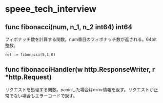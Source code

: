 # speee_tech_interview

## func fibonacci(num, n_1, n_2 int64) int64
フィボナッチ数を計算する関数。num番目のフィボナッチ数が返される。64bit整数。
```golang:example
ret := fibonacci(5,1,0)
```

## func fibonacciHandler(w http.ResponseWriter, r *http.Request)
リクエストを処理する関数。panicした場合はerror情報を返す。リクエストが正常でない場合もエラーコードで返す。